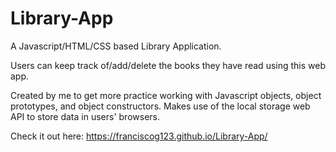# Library-App
A Javascript/HTML/CSS based Library Application. 

Users can keep track of/add/delete the books they have read using this web app.

Created by me to get more practice working with Javascript objects, object prototypes, and object constructors.
Makes use of the local storage web API to store data in users' browsers.

Check it out here: https://franciscog123.github.io/Library-App/
